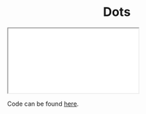# <center>Dots</center>

<div class="flex-container align-center">
  <iframe src="<%= sketch %>/<%= sketch %>.html" width="<%= size %>px" height="<%= size %>px"></iframe>
</div>

Code can be found [here](https://github.com/bolaum/p5-sketches/blob/master/src/dots).
